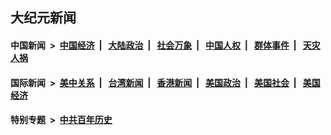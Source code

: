## 大纪元新闻

#### 中国新闻 &nbsp;>&nbsp; [中国经济](indexes/ncid283/README.md?03230845) &nbsp;| &nbsp; [大陆政治](indexes/ncid277/README.md?03230845) &nbsp;| &nbsp; [社会万象](indexes/ncid282/README.md?03230845) &nbsp;| &nbsp; [中国人权](indexes/ncid278/README.md?03230845) &nbsp;| &nbsp; [群体事件](indexes/ncid279/README.md?03230845) &nbsp;| &nbsp; [天灾人祸](indexes/ncid280/README.md?03230845)

#### 国际新闻 &nbsp;>&nbsp; [美中关系](indexes/nf1412576/README.md?03230845) &nbsp;| &nbsp; [台湾新闻](indexes/ncid1349361/README.md?03230845) &nbsp;| &nbsp; [香港新闻](indexes/ncid1349362/README.md?03230845) &nbsp;| &nbsp; [美国政治](indexes/ncid1078159/README.md?03230845) &nbsp;| &nbsp; [美国社会](indexes/ncid1078160/README.md?03230845) &nbsp;| &nbsp; [美国经济](indexes/ncid1078158/README.md?03230845)

#### 特别专题 &nbsp;>&nbsp; [中共百年历史](https://github.com/epoch-news/epoch-special/blob/master/README.md?03230845)  
